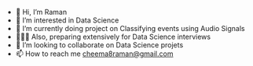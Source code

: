 - 👋 Hi, I’m Raman 
- 👀 I’m interested in Data Science
- 🌱 I’m currently doing project on Classifying events using Audio Signals 
- 👩🏻‍💻 Also, preparing extensively for Data Science interviews 
- 💞️ I’m looking to collaborate on Data Science projets 
- 📫 How to reach me cheema8raman@gmail.com

<!---
cheema8raman/cheema8raman is a ✨ special ✨ repository because its `README.md` (this file) appears on your GitHub profile.
You can click the Preview link to take a look at your changes.
--->
